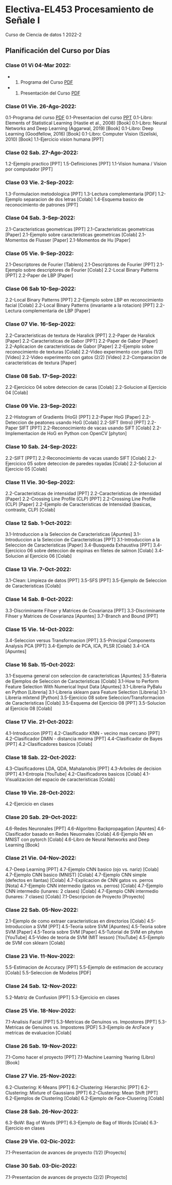 # Electiva-EL453 Procesamiento de Señale I
Curso de Ciencia de datos 1 2022-2
## Planificación del Curso por Días

### Clase 01 Vi 04-Mar 2022:
* 01. Programa del Curso [PDF](https://github.com/joseramoniglesias/tratamiento/blob/main/clases/Generales/Programa/PLAN%20DE%20ASIGNATURA_EL442_TRATAMIENTO_SE%C3%91ALES_2021_Corregido.pdf)
* 01. Presentación del Curso [PDF](https://github.com/joseramoniglesias/tratamiento/blob/main/clases/Generales/Programa/TRAT00_Presentacion.pdf)

### Clase 01 Vie. 26-Ago-2022:
0.1-Programa del curso [PDF](https://github.com/joseramoniglesias/tratamiento/blob/main/clases/Generales/Programa/PLAN%20DE%20ASIGNATURA_EL442_TRATAMIENTO_SE%C3%91ALES_2021_Corregido.pdf)
0.1-Presentacion del curso [PPT](https://github.com/joseramoniglesias/tratamiento/blob/main/clases/Generales/Programa/TRAT00_Presentacion.pdf)
0.1-Libro: Elements of Statistical Learning (Hastie et al., 2008) [Book]
0.1-Libro: Neural Networks and Deep Learning (Aggarwal, 2019) [Book]
0.1-Libro: Deep Learning (Goodfellow, 2016) [Book]
0.1-Libro: Computer Vision (Szeliski, 2010) [Book]
1.1-Ejercicio vision humana [PPT]

### Clase 02 Sab. 27-Ago-2022:
1.2-Ejemplo practico [PPT]
1.5-Definiciones [PPT]
1.1-Vision humana / Vision por computador [PPT]

### Clase 03 Vie. 2-Sep-2022:
1.3-Formulacion metodologica [PPT]
1.3-Lectura complementaria [PDF]
1.2-Ejemplo separacion de dos letras [Colab]
1.4-Esquema basico de reconocimiento de patrones [PPT]

### Clase 04 Sab. 3-Sep-2022:
2.1-Caracteristicas geometricas [PPT]
2.1-Caracteristicas geometricas [Paper]
2.1-Ejemplo sobre caracteristicas geometricas [Colab]
2.1-Momentos de Flusser [Paper]
2.1-Momentos de Hu [Paper]

### Clase 05 Vie. 9-Sep-2022:
2.1-Descriptores de Fourier [Tablero]
2.1-Descriptores de Fourier [PPT]
2.1-Ejemplo sobre descriptores de Fourier [Colab]
2.2-Local Binary Patterns [PPT]
2.2-Paper de LBP [Paper]

### Clase 06 Sab 10-Sep-2022:
2.2-Local Binary Patterns [PPT]
2.2-Ejemplo sobre LBP en reconocimiento facial [Colab]
2.2-Local Binary Patterns (invariante a la rotacion) [PPT]
2.2-Lectura complementaria de LBP [Paper]

### Clase 07 Vie. 16-Sep-2022:
2.2-Caracteristicas de textura de Haralick [PPT]
2.2-Paper de Haralick [Paper]
2.2-Caracteristicas de Gabor [PPT]
2.2-Paper de Gabor [Paper]
2.2-Aplicacion de caracteristicas de Gabor [Paper]
2.2-Ejemplo sobre reconocimiento de texturas [Colab]
2.2-Video experimento con gatos (1/2) [Video]
2.2-Video experimento con gatos (2/2) [Video]
2.2-Comparacion de caracteristicas de textura [Paper]

### Clase 08 Sab. 17-Sep-2022:
2.2-Ejercicico 04 sobre deteccion de caras [Colab]
2.2-Solucion al Ejercicio 04 [Colab]

### Clase 09 Vie. 23-Sep-2022:
2.2-Histogram of Gradients (HoG) [PPT]
2.2-Paper HoG [Paper]
2.2-Deteccion de peatones usando HoG [Colab]
2.2-SIFT (Intro) [PPT]
2.2-Paper SIFT [PPT]
2.2-Reconocimiento de vacas usando SIFT [Colab]
2.2-Implementacion de HoG en Python con OpenCV [phyton]

### Clase 10 Sab. 24-Sep-2022:
2.2-SIFT [PPT]
2.2-Reconocimiento de vacas usando SIFT [Colab]
2.2-Ejercicico 05 sobre deteccion de paredes rayadas [Colab]
2.2-Solucion al Ejercicio 05 [Colab]

### Clase 11 Vie. 30-Sep-2022:
2.2-Caracteristicas de intensidad [PPT]
2.2-Caracteristicas de intensidad [Paper]
2.2-Crossing Line Profile (CLP) [PPT]
2.2-Crossing Line Profile (CLP) [Paper]
2.2-Ejemplo de Caracteristicas de Intensidad (basicas, contraste, CLP) [Colab]

### Clase 12 Sab. 1-Oct-2022:
3.1-Introduccion a la Seleccion de Caracteristicas [Apuntes]
3.1-Introduccion a la Seleccion de Caracteristicas [PPT]
3.1-Introduccion a la Seleccion de Caracteristicas [Paper]
3.4-Busqueda Exhaustiva [PPT]
3.4-Ejercicico 06 sobre deteccion de espinas en filetes de salmon [Colab]
3.4-Solucion al Ejercicio 06 [Colab]

### Clase 13 Vie. 7-Oct-2022:
3.1-Clean: Limpieza de datos [PPT]
3.5-SFS [PPT]
3.5-Ejemplo de Seleccion de Caracteristicas [Colab]

### Clase 14 Sab. 8-Oct-2022:
3.3-Discriminante Fihser y Matrices de Covarianza [PPT]
3.3-Discriminante Fihser y Matrices de Covarianza [Apuntes]
3.7-Branch and Bound [PPT]

### Clase 15 Vie. 14-Oct-2022:
3.4-Seleccion versus Transformacion [PPT]
3.5-Principal Components Analysis PCA [PPT]
3.4-Ejemplo de PCA, ICA, PLSR [Colab]
3.4-ICA [Apuntes]

### Clase 16 Sab. 15-Oct-2022:
3.1-Esquema general con seleccion de caracteristicas [Apuntes]
3.5-Bateria de Ejemplos de Seleccion de Caracteristicas [Colab]
3.1-How to Perform Feature Selection With Numerical Input Data [Apuntes]
3.1-Libreria PyBalu en Python [Libreria]
3.1-Libreria sklearn para Feature Selection [Libreria]
3.1-Libreria mlxtend [Python]
3.5-Ejercicio 08 sobre Seleccion/Transformacion de Caracteristicas [Colab]
3.5-Esquema del Ejercicio 08 [PPT]
3.5-Solucion al Ejercicio 08 [Colab]

### Clase 17 Vie. 21-Oct-2022:
4.1-Introduccion [PPT]
4.2-Clasificador KNN - vecino mas cercano [PPT]
4.2-Clasificador DMIN - distancia minima [PPT]
4.4-Clasificador de Bayes [PPT]
4.2-Clasificadores basicos [Colab]

### Clase 18 Sab. 22-Oct-2022:
4.3-Clasificadores LDA, QDA, Mahalanobis [PPT]
4.3-Arboles de decision [PPT]
4.1-Entropia [YouTube]
4.2-Clasificadores basicos [Colab]
4.1-Visualizacion del espacio de caracteristicas [Colab]

### Clase 19 Vie. 28-Oct-2022:
4.2-Ejercicio en clases 

### Clase 20 Sab. 29-Oct-2022:
4.6-Redes Neuronales [PPT]
4.6-Algoritmo Backpropagation [Apuntes]
4.6-Clasificador basado en Redes Neuornales [Colab]
4.6-Ejemplo NN en MNIST con pytorch [Colab]
4.6-Libro de Neural Networks and Deep Learning [Book]

### Clase 21 Vie. 04-Nov-2022:
4.7-Deep Learning [PPT]
4.7-Ejemplo CNN basico (ojo vs. nariz) [Colab]
4.7-Ejemplo CNN basico (MNIST) [Colab]
4.7-Ejemplo CNN simple (defectos en llantas) [Colab]
4.7-Explicacion de CNN gatos vs. perros [Nota]
4.7-Ejemplo CNN intermedio (gatos vs. perros) [Colab]
4.7-Ejemplo CNN intermedio (lunares: 2 clases) [Colab]
4.7-Ejemplo CNN intermedio (lunares: 7 clases) [Colab]
7.1-Descripcion de Proyecto [Proyecto]

### Clase 22 Sab. 05-Nov-2022:
2.1-Ejemplo de como extraer caracteristicas en directorios [Colab]
4.5-Introduccion a SVM [PPT]
4.5-Teoria sobre SVM [Apuntes]
4.5-Teoria sobre SVM [Paper]
4.5-Teoria sobre SVM [Paper]
4.5-Tutorial de SVM en phyton [YouTube]
4.5-Video de teoria de SVM (MIT lesson) [YouTube]
4.5-Ejemplo de SVM con sklearn [Colab]

### Clase 23 Vie. 11-Nov-2022:
5.5-Estimacion de Accuracy [PPT]
5.5-Ejemplo de estimacion de accuracy [Colab]
5.5-Seleccion de Modelos [PDF]

### Clase 24 Sab. 12-Nov-2022:
5.2-Matriz de Confusion [PPT]
5.3-Ejercicio en clases 

### Clase 25 Vie. 18-Nov-2022:
7.1-Analisis Facial [PPT]
5.3-Metricas de Genuinos vs. Impostores [PPT]
5.3-Metricas de Genuinos vs. Impostores [PDF]
5.3-Ejemplo de ArcFace y metricas de evaluacion [Colab]

### Clase 26 Sab. 19-Nov-2022:
7.1-Como hacer el proyecto [PPT]
7.1-Machine Learning Yearing (Libro) [Book]

### Clase 27 Vie. 25-Nov-2022:
6.2-Clustering: K-Means [PPT]
6.2-Clustering: Hierarchic [PPT]
6.2-Clustering: Mixture of Gaussians [PPT]
6.2-Clustering: Mean Shift [PPT]
6.2-Ejemplos de Clustering [Colab]
6.2-Ejemplo de Face-Clusering [Colab]

### Clase 28 Sab. 26-Nov-2022:
6.3-BoW: Bag of Words [PPT]
6.3-Ejemplo de Bag of Words [Colab]
6.3-Ejercicio en clases 

### Clase 29 Vie. 02-Dic-2022:
7.1-Presentacion de avances de proyecto (1/2) [Proyecto]

### Clase 30 Sab. 03-Dic-2022:
7.1-Presentacion de avances de proyecto (2/2) [Proyecto]
